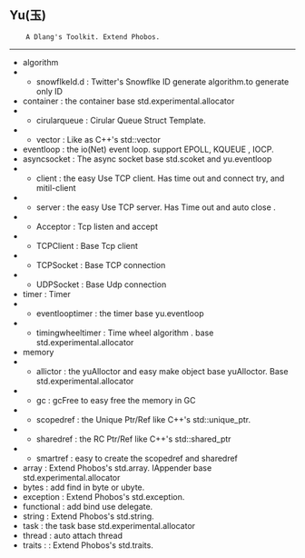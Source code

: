 Yu(玉)
---------------------------------
        A Dlang's Toolkit. Extend Phobos.
        
------------------------------

* algorithm
* * snowflkeId.d : Twitter's Snowflke ID generate algorithm.to generate only ID
* container : the container base std.experimental.allocator
* * cirularqueue : Cirular Queue Struct Template.
* * vector : Like as C++'s std::vector
* eventloop :  the io(Net) event loop. support EPOLL, KQUEUE , IOCP.
* asyncsocket : The async socket base std.scoket and yu.eventloop
* * client :  the easy Use TCP client. Has time out and connect try, and mitil-client 
* * server :  the easy Use TCP server. Has Time out and auto close .
* * Acceptor  : Tcp listen and accept
* * TCPClient :  Base Tcp client
* * TCPSocket : Base TCP connection
* * UDPSocket :  Base Udp connection
* timer :  Timer
* * eventlooptimer : the timer base yu.eventloop
* * timingwheeltimer :  Time wheel algorithm . base std.experimental.allocator
* memory 
* * allictor : the yuAlloctor and easy make object base yuAlloctor. Base  std.experimental.allocator
* * gc :  gcFree to easy free the memory in GC
* * scopedref :  the Unique Ptr/Ref like C++'s  std::unique_ptr.
* * sharedref : the RC Ptr/Ref like C++'s std::shared_ptr
* * smartref : easy to create the scopedref and sharedref
* array : Extend Phobos's std.array. IAppender base std.experimental.allocator
* bytes : add find in byte or ubyte. 
* exception : Extend Phobos's std.exception. 
* functional :  add bind use delegate.
* string : Extend Phobos's std.string.
* task : the task base  std.experimental.allocator
* thread :  auto attach thread
* traits : : Extend Phobos's std.traits. 


